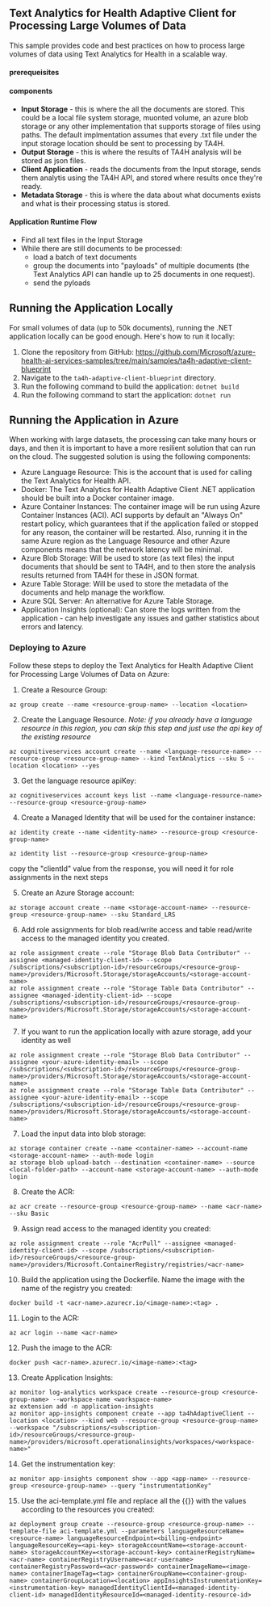 ## Text Analytics for Health Adaptive Client for Processing Large Volumes of Data

This sample provides code and best practices on how to process large volumes of data using Text Analytics for Health in a scalable way.


#### prerequeisites

#### components
-  **Input Storage** - this is where the all the documents are stored. This could be a local file system storage, muonted volume, an azure blob storage or any other implementation that supports storage of files using paths.
 The default implmentation assumes that every .txt file under the input storage location should be sent to processing by TA4H.
-  **Output Storage** - this is where the results of TA4H analysis will be stored as json files.
-  **Client Application** - reads the documents from the Input storage, sends them analytis using the TA4H API, and stored where results once they're ready.
-  **Metadata Storage** - this is where the data about what documents exists and what is their processing status is stored.

####

#### Application Runtime Flow
- Find all text files in the Input Storage
- While there are still documents to be processed:
  - load a batch of text documents
  - group the documents into "payloads" of multiple documents (the Text Analytics API can handle up to 25 documents in one request).
  - send the pyloads


## Running the Application Locally
For small volumes of data (up to 50k documents), running the .NET application locally can be good enough. Here's how to run it locally:

1. Clone the repository from GitHub: https://github.com/Microsoft/azure-health-ai-services-samples/tree/main/samples/ta4h-adaptive-client-blueprint
2. Navigate to the `ta4h-adaptive-client-blueprint` directory.
3. Run the following command to build the application: `dotnet build`
4. Run the following command to start the application: `dotnet run`

## Running the Application in Azure
When working with large datasets, the processing can take many hours or days, and then it is important to have a more resilient solution that can run on the cloud. The suggested solution is using the following components:

- Azure Language Resource: This is the account that is used for calling the Text Analytics for Health API.
- Docker: The Text Analytics for Health Adaptive Client .NET application should be built into a Docker container image.
- Azure Container Instances: The container image will be run using Azure Container Instances (ACI). ACI supports by default an "Always On" restart policy, which guarantees that if the application failed or stopped for any reason, the container will be restarted. Also, running it in the same Azure region as the Language Resource and other Azure components means that the network latency will be minimal.
- Azure Blob Storage: Will be used to store (as text files) the input documents that should be sent to TA4H, and to then store the analysis results returned from TA4H for these in JSON format.
- Azure Table Storage: Will be used to store the metadata of the documents and help manage the workflow.
- Azure SQL Server: An alternative for Azure Table Storage.
- Application Insights (optional): Can store the logs written from the application - can help investigate any issues and gather statistics about errors and latency.

### Deploying to Azure
Follow these steps to deploy the Text Analytics for Health Adaptive Client for Processing Large Volumes of Data on Azure:



1. Create a Resource Group:
```
az group create --name <resource-group-name> --location <location>
```

2. Create the Language Resource.
*Note: if you already have a language resource in this region, you can skip this step and just use the api key of the existing resource*  
```
az cognitiveservices account create --name <language-resource-name> --resource-group <resource-group-name> --kind TextAnalytics --sku S --location <location> --yes
```

3. Get the language resource apiKey:
```
az cognitiveservices account keys list --name <language-resource-name> --resource-group <resource-group-name>
```

4. Create a Managed Identity that will be used for the container instance:
```
az identity create --name <identity-name> --resource-group <resource-group-name>
```
```
az identity list --resource-group <resource-group-name>
```

copy the "clientId" value from the response, you will need it for role assignments in the next steps


5. Create an Azure Storage account:
```
az storage account create --name <storage-account-name> --resource-group <resource-group-name> --sku Standard_LRS
```

6. Add role assignments for blob read/write access and table read/write access to the managed identity you created.
```
az role assignment create --role "Storage Blob Data Contributor" --assignee <managed-identity-client-id> --scope /subscriptions/<subscription-id>/resourceGroups/<resource-group-name>/providers/Microsoft.Storage/storageAccounts/<storage-account-name>
az role assignment create --role "Storage Table Data Contributor" --assignee <managed-identity-client-id> --scope /subscriptions/<subscription-id>/resourceGroups/<resource-group-name>/providers/Microsoft.Storage/storageAccounts/<storage-account-name>
```

7. If you want to run the application locally with azure storage, add your identity as well
```
az role assignment create --role "Storage Blob Data Contributor" --assignee <your-azure-identity-email> --scope /subscriptions/<subscription-id>/resourceGroups/<resource-group-name>/providers/Microsoft.Storage/storageAccounts/<storage-account-name>
az role assignment create --role "Storage Table Data Contributor" --assignee <your-azure-identity-email> --scope /subscriptions/<subscription-id>/resourceGroups/<resource-group-name>/providers/Microsoft.Storage/storageAccounts/<storage-account-name>
```

7. Load the input data into blob storage:
```
az storage container create --name <container-name> --account-name <storage-account-name> --auth-mode login
az storage blob upload-batch --destination <container-name> --source <local-folder-path> --account-name <storage-account-name> --auth-mode login
```

8. Create the ACR:
```
az acr create --resource-group <resource-group-name> --name <acr-name> --sku Basic
```

9. Assign read access to the managed identity you created:
```
az role assignment create --role "AcrPull" --assignee <managed-identity-client-id> --scope /subscriptions/<subscription-id>/resourceGroups/<resource-group-name>/providers/Microsoft.ContainerRegistry/registries/<acr-name>
```

10. Build the application using the Dockerfile. Name the image with the name of the registry you created:
```
docker build -t <acr-name>.azurecr.io/<image-name>:<tag> .
```

11. Login to the ACR:
```
az acr login --name <acr-name>
```

12. Push the image to the ACR:
```
docker push <acr-name>.azurecr.io/<image-name>:<tag>
```

13. Create Application Insights:
```
az monitor log-analytics workspace create --resource-group <resource-group-name> --workspace-name <workspace-name>
az extension add -n application-insights
az monitor app-insights component create --app ta4hAdaptiveClient --location <location> --kind web --resource-group <resource-group-name>  --workspace "/subscriptions/<subscription-id>/resourceGroups/<resource-group-name>/providers/microsoft.operationalinsights/workspaces/<workspace-name>"
```

14. Get the instrumentation key:
```
az monitor app-insights component show --app <app-name> --resource-group <resource-group-name> --query "instrumentationKey"
```

15. Use the aci-template.yml file and replace all the {{}} with the values according to the resources you created:
```
az deployment group create --resource-group <resource-group-name> --template-file aci-template.yml --parameters languageResourceName=<resource-name> languageResourceEndpoint=<billing-endpoint> languageResourceKey=<api-key> storageAccountName=<storage-account-name> storageAccountKey=<storage-account-key> containerRegistryName=<acr-name> containerRegistryUsername=<acr-username> containerRegistryPassword=<acr-password> containerImageName=<image-name> containerImageTag=<tag> containerGroupName=<container-group-name> containerGroupLocation=<location> appInsightsInstrumentationKey=<instrumentation-key> managedIdentityClientId=<managed-identity-client-id> managedIdentityResourceId=<managed-identity-resource-id>
```



